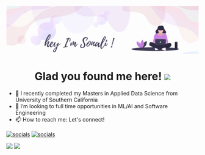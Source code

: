 ![banner](https://github.com/sonaliBedade/sonaliBedade/blob/main/banner.gif)
<h1 align="center">Glad you found me here! <img src="https://raw.githubusercontent.com/MartinHeinz/MartinHeinz/master/wave.gif" width="30px"></h1>

<!--
**sonaliBedade/sonaliBedade** is a ✨ _special_ ✨ repository because its `README.md` (this file) appears on your GitHub profile.
Here are some ideas to get you started:
-->

- 🌱 I recently completed my Masters in Applied Data Science from University of Southern California
- 👯 I’m looking to full time opportunities in ML/AI and Software Engineering
- 📫 How to reach me: Let's connect!
<p><a href= "https://www.linkedin.com/in/sonali-bedade/" target="blank"><img align="center" src="https://img.shields.io/badge/LinkedIn-0077B5?style=for-the-badge&logo=linkedin&logoColor=white" alt="socials"/></a> <a href="http://www.gmail.com/" target="blank"><img align="center" src="https://img.shields.io/badge/sonalibedade15@gmail.com-D14836?style=for-the-badge&logo=gmail&logoColor=white" alt="socials"/></a></p>

<p align="left">
<img width="48%" src="https://github-readme-stats.vercel.app/api?username=sonaliBedade&show_icons=true&title_color=3c005a&text_color=3c005a&icon_color=3c005a&bg_color=f7f4f1)](https://github.com/sonaliBedade/github-readme-stats)"/>

<img width="48%" src="https://github-readme-streak-stats.herokuapp.com/?user=sonaliBedade&background=f7f4f1&stroke=3c005a&ring=3c005a&fire=3c005a&currStreakNum=3c005a&sideNums=3c005a&currStreakLabel=3c005a&sideLabels=3c005aa&dates=3c005a)](https://git.io/streak-stats)"/>
</p>



